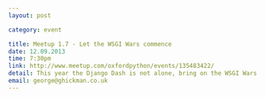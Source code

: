 ```yaml
---
layout: post

category: event

title: Meetup 1.7 - Let the WSGI Wars commence
date: 12.09.2013
time: 7:30pm
link: http://www.meetup.com/oxfordpython/events/135483422/
detail: This year the Django Dash is not alone, bring on the WSGI Wars!
email: george@ghickman.co.uk
---
```

